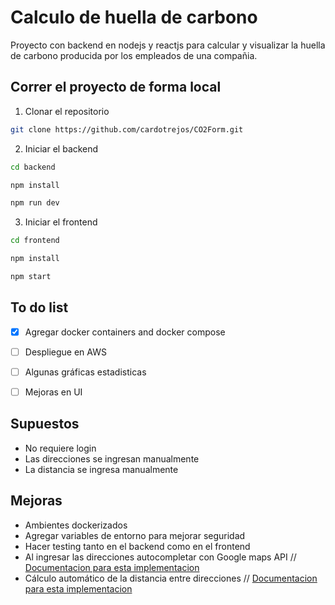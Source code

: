 # Calculo de huella de carbono

Proyecto con backend en nodejs y reactjs para calcular y visualizar la huella de carbono producida por los empleados de una compañia.

## Correr el proyecto de forma local

1. Clonar el repositorio 
```bash
git clone https://github.com/cardotrejos/CO2Form.git
```
2. Iniciar el backend
```bash
cd backend
```
```bash
npm install
```
```bash
npm run dev
```
3. Iniciar el frontend
```bash
cd frontend
```
```bash
npm install
```
```bash
npm start
```

## To do list

- [X] Agregar docker containers and docker compose
- [ ] Despliegue en AWS 
- [ ] Algunas gráficas estadisticas
- [ ] Mejoras en UI


## Supuestos

- No requiere login 
- Las direcciones se ingresan manualmente
- La distancia se ingresa manualmente

## Mejoras

- Ambientes dockerizados
- Agregar variables de entorno para mejorar seguridad
- Hacer testing tanto en el backend como en el frontend
- Al ingresar las direcciones autocompletar con Google maps API // [Documentacion para esta implementacion](https://developers.google.com/maps/documentation/javascript/places-autocomplete)
- Cálculo automático de la distancia entre direcciones // [Documentacion para esta implementacion](https://developers.google.com/maps/documentation/distance-matrix/overview)